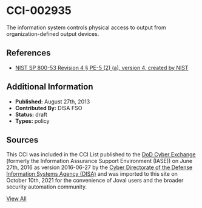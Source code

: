 # CCI-002935

The information system controls physical access to output from organization-defined output devices.

## References ##

* [NIST SP 800-53 Revision 4 § PE-5 (2) (a), version 4, created by NIST](http://csrc.nist.gov/publications/PubsSPs.html)


## Additional Information ##

* **Published:** August 27th, 2013
* **Contributed By:** DISA FSO
* **Status:** draft
* **Types:** policy

## Sources ##

This CCI was included in the CCI List published to the [DoD Cyber Exchange](https://public.cyber.mil/stigs/cci/)
(formerly the Information Assurance Support Environment (IASE)) on June 27th, 2016 as version
2016-06-27 by the [Cyber Directorate of the Defense Information Systems Agency (DISA)](https://public.cyber.mil/about-cyber/)
and was imported to this site on October 10th, 2021 for the convenience of Joval users and the broader
security automation community.

[View All](../README.md)
